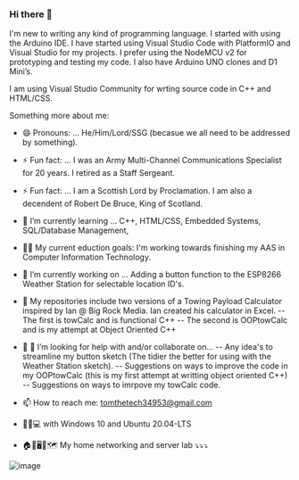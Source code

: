 ### Hi there 👋

<!--
**NewbRangerTom/NewbRangerTom** is a ✨ _special_ ✨ repository because its `README.md` (this file) appears on your GitHub profile.
This Bio is a work in progress.
-->

I'm new to writing any kind of programming language.
I started with using the Arduino IDE. I have started using Visual Studio Code with PlatformIO and Visual Studio for my projects.
I prefer using the NodeMCU v2 for prototyping and testing my code. I also have Arduino UNO clones and D1 Mini’s.

I am using Visual Studio Community for wrting source code in C++ and HTML/CSS.

Something more about me:

- 😄 Pronouns: ... He/Him/Lord/SSG (becasue we all need to be addressed by something).
- ⚡ Fun fact: ... I was an Army Multi-Channel Communications Specialist for 20 years.  I retired as a Staff Sergeant.
- ⚡ Fun fact: ... I am a Scottish Lord by Proclamation.  I am also a decendent of Robert De Bruce, King of Scotland.

- 🌱 I’m currently learning ... C++, HTML/CSS, Embedded Systems, SQL/Database Management, 
- 👨‍🎓 My current eduction goals: I'm working towards finishing my AAS in Computer Information Technology.

- 🔭 I’m currently working on ... Adding a button function to the ESP8266 Weather Station for selectable location ID's.
- 🔭 My repositories include two versions of a Towing Payload Calculator inspired by Ian @ Big Rock Media.  Ian created his calculator in Excel.
      -- The first is towCalc and is functional C++
      -- The second is OOPtowCalc and is my attempt at Object Oriented C++

- 🤔 👯 I’m looking for help with and/or collaborate on...
      -- Any idea's to streamline my button sketch (The tidier the better for using with the Weather Station sketch).
      -- Suggestions on ways to improve the code in my OOPtowCalc (this is my first attempt at writting object oriented C++)
      -- Suggestions on ways to imrpove my towCalc code.

<!-- - 🎇 Ask me about ... -->
- 📫 How to reach me: tomthetech34953@gmail.com
- 🥾🥾💻 with Windows 10 and Ubuntu 20.04-LTS

- 🏠🏫🖥🔀🗺 My home networking and server lab ⤵⤵⤵

![image](https://user-images.githubusercontent.com/67010348/118681646-bbb03c80-b7cd-11eb-9cf8-714598a27d6c.png)
